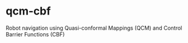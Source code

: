 # qcm-cbf
Robot navigation using Quasi-conformal Mappings (QCM) and Control Barrier Functions (CBF)

